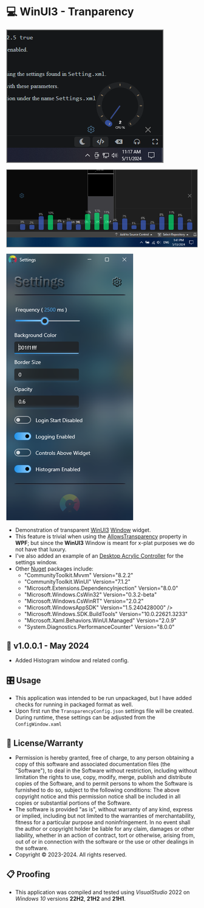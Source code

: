 # 💻 WinUI3 - Tranparency

![Example Picture](./ScreenShot1.png)

![Example Picture](./ScreenShot2.png)

![Example Picture](./ScreenShot3.png)

* Demonstration of transparent [WinUI3](https://learn.microsoft.com/en-us/windows/apps/winui/winui3) [Window](https://learn.microsoft.com/en-us/windows/windows-app-sdk/api/winrt/microsoft.ui.xaml.window?view=windows-app-sdk-1.5) widget.
* This feature is trivial when using the [AllowsTransparency](https://learn.microsoft.com/en-us/dotnet/api/system.windows.window.allowstransparency?view=windowsdesktop-8.0#remarks) property in **WPF**; but since the **WinUI3** Window is meant for x-plat purposes we do not have that luxury. 
* I've also added an example of an [Desktop Acrylic Controller](https://learn.microsoft.com/en-us/windows/windows-app-sdk/api/winrt/microsoft.ui.composition.systembackdrops.desktopacryliccontroller?view=windows-app-sdk-1.5) for the settings window.
* Other [Nuget](https://learn.microsoft.com/en-us/nuget/what-is-nuget) packages include:
	- "CommunityToolkit.Mvvm" Version="8.2.2"
	- "CommunityToolkit.WinUI" Version="7.1.2"
	- "Microsoft.Extensions.DependencyInjection" Version="8.0.0"
	- "Microsoft.Windows.CsWin32" Version="0.3.2-beta"
	- "Microsoft.Windows.CsWinRT" Version="2.0.2"
	- "Microsoft.WindowsAppSDK" Version="1.5.240428000" />
	- "Microsoft.Windows.SDK.BuildTools" Version="10.0.22621.3233"
	- "Microsoft.Xaml.Behaviors.WinUI.Managed" Version="2.0.9"
	- "System.Diagnostics.PerformanceCounter" Version="8.0.0"

## 📝 v1.0.0.1 - May 2024
* Added Histogram window and related config.

## 🎛️ Usage
* This application was intended to be run unpackaged, but I have added checks for running in packaged format as well.
* Upon first run the `TransparencyConfig.json` settings file will be created. During runtime, these settings can be adjusted from the `ConfigWindow.xaml`

## 🧾 License/Warranty
* Permission is hereby granted, free of charge, to any person obtaining a copy of this software and associated documentation files (the "Software"), to deal in the Software without restriction, including without limitation the rights to use, copy, modify, merge, publish and distribute copies of the Software, and to permit persons to whom the Software is furnished to do so, subject to the following conditions: The above copyright notice and this permission notice shall be included in all copies or substantial portions of the Software.
* The software is provided "as is", without warranty of any kind, express or implied, including but not limited to the warranties of merchantability, fitness for a particular purpose and noninfringement. In no event shall the author or copyright holder be liable for any claim, damages or other liability, whether in an action of contract, tort or otherwise, arising from, out of or in connection with the software or the use or other dealings in the software.
* Copyright © 2023-2024. All rights reserved.

## 📋 Proofing
* This application was compiled and tested using *VisualStudio* 2022 on *Windows 10* versions **22H2**, **21H2** and **21H1**.

